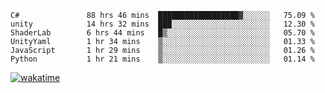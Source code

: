 <!--START_SECTION:waka-->

```text
C#               88 hrs 46 mins  ██████████████████▓░░░░░░   75.09 %
unity            14 hrs 32 mins  ███░░░░░░░░░░░░░░░░░░░░░░   12.30 %
ShaderLab        6 hrs 44 mins   █▒░░░░░░░░░░░░░░░░░░░░░░░   05.70 %
UnityYaml        1 hr 34 mins    ▒░░░░░░░░░░░░░░░░░░░░░░░░   01.33 %
JavaScript       1 hr 29 mins    ▒░░░░░░░░░░░░░░░░░░░░░░░░   01.26 %
Python           1 hr 21 mins    ▒░░░░░░░░░░░░░░░░░░░░░░░░   01.14 %
```

<!--END_SECTION:waka-->
[![wakatime](https://wakatime.com/badge/user/6c2f442e-41b4-42e3-bc06-d5d8203ad1da.svg)](https://wakatime.com/@6c2f442e-41b4-42e3-bc06-d5d8203ad1da)
